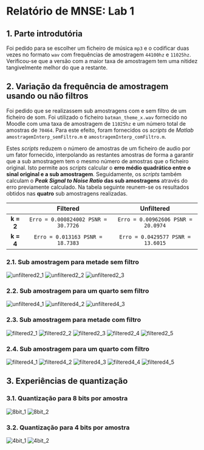 
# Relatório de MNSE: Lab 1

## 1. Parte introdutória
Foi pedido para se escolher um ficheiro de música `mp3`
e o codificar duas vezes no formato `wav` com frequências de amostragem `44100hz` e `11025hz`. Verificou-se que a versão com a maior taxa de amostragem tem uma nitidez tangivelmente melhor do que a restante.

## 2. Variação da frequência de amostragem usando ou não filtros
Foi pedido que se realizassem sub amostragens com e sem filtro de um ficheiro de som.
Foi utilizado o ficheiro `batman_theme_x.wav` fornecido no Moodle com uma
taxa de amostragem de `11025hz` e um número total de amostras de `70464`.
Para este efeito, foram fornecidos os *scripts* de *Matlab*
`amostragemInterp_semFiltro.m` e `amostragemInterp_comFiltro.m`.

Estes *scripts* reduzem o número de amostras de um ficheiro de audio
por um fator fornecido, interpolando as restantes amostras de forma a
garantir que a sub amostragem tem o mesmo número de amostras que o ficheiro
original. Isto permite aos *scripts* calcular o **erro médio quadrático entre
o sinal original e a sub amostragem**. Seguidamente, os *scripts* também calculam
o ***Peak Signal to Noise Ratio* das sub amostragens** através do erro
previamente calculado. Na tabela seguinte reunem-se os resultados obtidos
nas **quatro** sub amostragens realizadas.

||Filtered|Unfiltered| 
|:-:|:-:|:-:|
|**k = 2**|`Erro = 0.000824002 PSNR = 30.7726`|`Erro = 0.00962606 PSNR = 20.0974`|
|**k = 4**|`Erro = 0.013163 PSNR = 18.7383`|`Erro = 0.0429577 PSNR = 13.6015`|

### 2.1. Sub amostragem para metade sem filtro
![unfiltered2_1](exercices/unfiltered2/unfiltered2_1.jpg)
![unfiltered2_2](exercices/unfiltered2/unfiltered2_2.jpg)
![unfiltered2_3](exercices/unfiltered2/unfiltered2_3.jpg)

### 2.2. Sub amostragem para um quarto sem filtro
![unfiltered4_1](exercices/unfiltered4/unfiltered4_1.jpg)
![unfiltered4_2](exercices/unfiltered4/unfiltered4_2.jpg)
![unfiltered4_3](exercices/unfiltered4/unfiltered4_3.jpg)

### 2.3. Sub amostragem para metade com filtro
![filtered2_1](exercices/filtered2/filtered2_1.jpg)
![filtered2_2](exercices/filtered2/filtered2_2.jpg)
![filtered2_3](exercices/filtered2/filtered2_3.jpg)
![filtered2_4](exercices/filtered2/filtered2_4.jpg)
![filtered2_5](exercices/filtered2/filtered2_5.jpg)

### 2.4. Sub amostragem para um quarto com filtro
![filtered4_1](exercices/filtered4/filtered4_1.jpg)
![filtered4_2](exercices/filtered4/filtered4_2.jpg)
![filtered4_3](exercices/filtered4/filtered4_3.jpg)
![filtered4_4](exercices/filtered4/filtered4_4.jpg)
![filtered4_5](exercices/filtered4/filtered4_5.jpg)

## 3. Experiências de quantização

### 3.1. Quantização para 8 bits por amostra
![8bit_1](exercices/8bit/8bit_1.jpg)
![8bit_2](exercices/8bit/8bit_2.jpg)

### 3.2. Quantização para 4 bits por amostra
![4bit_1](exercices/4bit/4bit_1.jpg)
![4bit_2](exercices/4bit/4bit_2.jpg)
